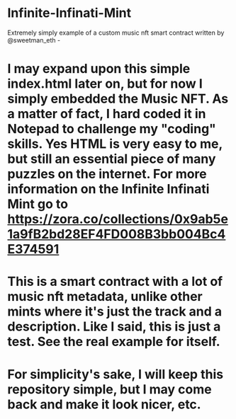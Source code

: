 # Infinite-Infinati-Mint
Extremely simply example of a custom music nft smart contract written by @sweetman_eth - 

# I may expand upon this simple index.html later on, but for now I simply embedded the Music NFT. As a matter of fact, I hard coded it in Notepad to challenge my "coding" skills. Yes HTML is very easy to me, but still an essential piece of many puzzles on the internet. For more information on the Infinite Infinati Mint go to https://zora.co/collections/0x9ab5e1a9fB2bd28EF4FD008B3bb004Bc4E374591

# This is a smart contract with a lot of music nft metadata, unlike other mints where it's just the track and a description. Like I said, this is just a test. See the real example for itself.

# For simplicity's sake, I will keep this repository simple, but I may come back and make it look nicer, etc.
